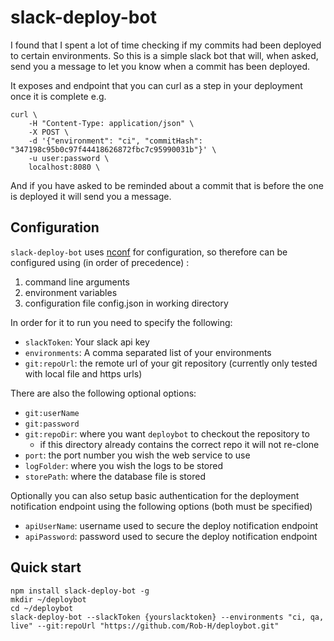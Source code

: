 # slack-deploy-bot
I found that I spent a lot of time checking if my commits had been deployed to certain environments. So this is a simple slack bot that will, when asked, send you a message to let you know when a commit has been deployed.

It exposes and endpoint that you can curl as a step in your deployment once it is complete e.g.

    curl \
        -H "Content-Type: application/json" \
        -X POST \
        -d '{"environment": "ci", "commitHash": "347198c95b0c97f44418626872fbc7c95990031b"}' \
        -u user:password \
        localhost:8080 \


And if you have asked to be reminded about a commit that is before the one is deployed it will send you a message.

## Configuration
`slack-deploy-bot` uses [nconf](https://www.npmjs.com/package/nconf) for configuration, so therefore can be configured using (in order of precedence) :
1. command line arguments
2. environment variables
3. configuration file config.json in working directory

In order for it to run you need to specify the following:
- `slackToken`:  Your slack api key
- `environments`: A comma separated list of your environments
- `git:repoUrl`: the remote url of your git repository (currently only tested with local file and https urls)

There are also the following optional options:
- `git:userName`
- `git:password`
- `git:repoDir`: where you want `deploybot` to checkout the repository to
    - if this directory already contains the correct repo it will not re-clone
- `port`: the port number you wish the web service to use
- `logFolder`: where you wish the logs to be stored
- `storePath`: where the database file is stored

Optionally you can also setup basic authentication for the deployment notification endpoint using the following options (both must be specified)
- `apiUserName`: username used to secure the deploy notification endpoint
- `apiPassword`: password used to secure the deploy notification endpoint

## Quick start
    npm install slack-deploy-bot -g
    mkdir ~/deploybot
    cd ~/deploybot
    slack-deploy-bot --slackToken {yourslacktoken} --environments "ci, qa, live" --git:repoUrl "https://github.com/Rob-H/deploybot.git"
